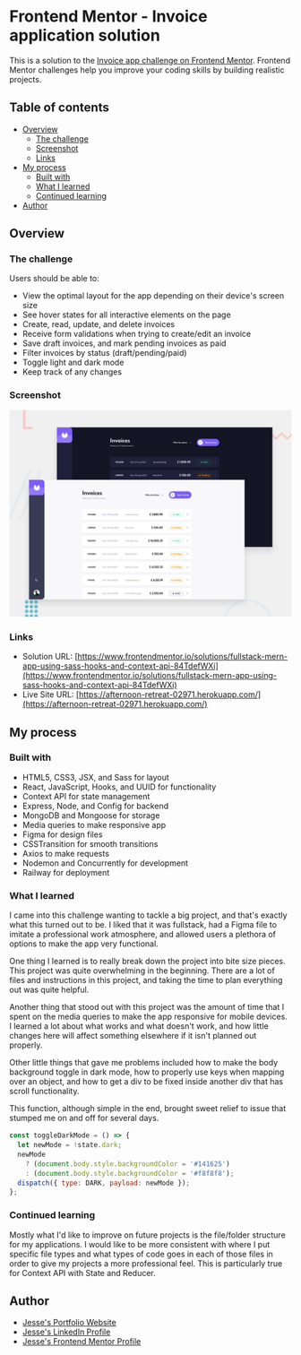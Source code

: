 # Frontend Mentor - Invoice application solution

This is a solution to the [Invoice app challenge on Frontend Mentor](https://www.frontendmentor.io/challenges/invoice-app-i7KaLTQjl). Frontend Mentor challenges help you improve your coding skills by building realistic projects.

## Table of contents

- [Overview](#overview)
  - [The challenge](#the-challenge)
  - [Screenshot](#screenshot)
  - [Links](#links)
- [My process](#my-process)
  - [Built with](#built-with)
  - [What I learned](#what-i-learned)
  - [Continued learning](#continued-learning)
- [Author](#author)

## Overview

### The challenge

Users should be able to:

- View the optimal layout for the app depending on their device's screen size
- See hover states for all interactive elements on the page
- Create, read, update, and delete invoices
- Receive form validations when trying to create/edit an invoice
- Save draft invoices, and mark pending invoices as paid
- Filter invoices by status (draft/pending/paid)
- Toggle light and dark mode
- Keep track of any changes

### Screenshot

![screenshot](./resources/preview.jpg)

### Links

- Solution URL: [https://www.frontendmentor.io/solutions/fullstack-mern-app-using-sass-hooks-and-context-api-84TdefWXi](https://www.frontendmentor.io/solutions/fullstack-mern-app-using-sass-hooks-and-context-api-84TdefWXi)
- Live Site URL: [https://afternoon-retreat-02971.herokuapp.com/](https://afternoon-retreat-02971.herokuapp.com/)

## My process

### Built with

- HTML5, CSS3, JSX, and Sass for layout
- React, JavaScript, Hooks, and UUID for functionality
- Context API for state management
- Express, Node, and Config for backend
- MongoDB and Mongoose for storage
- Media queries to make responsive app
- Figma for design files
- CSSTransition for smooth transitions
- Axios to make requests
- Nodemon and Concurrently for development
- Railway for deployment

### What I learned

I came into this challenge wanting to tackle a big project, and that's exactly what this turned out to be. I liked that it was fullstack, had a Figma file to imitate a professional work atmosphere, and allowed users a plethora of options to make the app very functional.

One thing I learned is to really break down the project into bite size pieces. This project was quite overwhelming in the beginning. There are a lot of files and instructions in this project, and taking the time to plan everything out was quite helpful.

Another thing that stood out with this project was the amount of time that I spent on the media queries to make the app responsive for mobile devices. I learned a lot about what works and what doesn't work, and how little changes here will affect something elsewhere if it isn't planned out properly.

Other little things that gave me problems included how to make the body background toggle in dark mode, how to properly use keys when mapping over an object, and how to get a div to be fixed inside another div that has scroll functionality.

This function, although simple in the end, brought sweet relief to issue that stumped me on and off for several days.

```js
const toggleDarkMode = () => {
  let newMode = !state.dark;
  newMode
    ? (document.body.style.backgroundColor = '#141625')
    : (document.body.style.backgroundColor = '#f8f8f8');
  dispatch({ type: DARK, payload: newMode });
};
```

### Continued learning

Mostly what I'd like to improve on future projects is the file/folder structure for my applications. I would like to be more consistent with where I put specific file types and what types of code goes in each of those files in order to give my projects a more professional feel. This is particularly true for Context API with State and Reducer.

## Author

- [Jesse's Portfolio Website](https://www.codebyronda.com)
- [Jesse's LinkedIn Profile](https://www.linkedin.com/in/jesse-ronda-46a6a1205)
- [Jesse's Frontend Mentor Profile](https://www.frontendmentor.io/profile/jesse10930)
